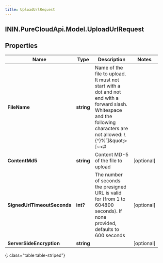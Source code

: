 ```yaml
---
title: UploadUrlRequest
---
```

## ININ.PureCloudApi.Model.UploadUrlRequest

## Properties

|Name | Type | Description | Notes|
|------------ | ------------- | ------------- | -------------|
| **FileName** | **string** | Name of the file to upload. It must not start with a dot and not end with a forward slash. Whitespace and the following characters are not allowed: \\{^}%`]\&quot;&gt;[~&lt;#| | [optional] |
| **ContentMd5** | **string** | Content MD-5 of the file to upload | [optional] |
| **SignedUrlTimeoutSeconds** | **int?** | The number of seconds the presigned URL is valid for (from 1 to 604800 seconds). If none provided, defaults to 600 seconds | [optional] |
| **ServerSideEncryption** | **string** |  | [optional] |
{: class="table table-striped"}


